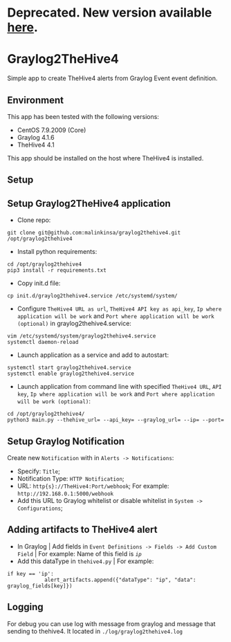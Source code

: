 # Deprecated. New version available [here](https://github.com/malinkinsa/graylog-alert-gateway).

# Graylog2TheHive4

Simple app to create TheHive4 alerts from Graylog Event event definition.

## Environment

This app has been tested with the following versions:
- CentOS 7.9.2009 (Core)
- Graylog 4.1.6
- TheHive4 4.1

This app should be installed on the host where TheHive4 is installed.
## Setup
## Setup Graylog2TheHive4 application

- Clone repo:

```
git clone git@github.com:malinkinsa/graylog2thehive4.git /opt/graylog2thehive4
```

- Install python requirements:

```
cd /opt/graylog2thehive4
pip3 install -r requirements.txt
```

- Copy init.d file:

```
cp init.d/graylog2thehive4.service /etc/systemd/system/
```

- Configure `TheHive4 URL as url`, `TheHive4 API key as api_key`, `Ip where application will be work` and `Port where application will be work (optional)` in graylog2thehive4.service:

```
vim /etc/systemd/system/graylog2thehive4.service
systemctl daemon-reload
```

- Launch application as a service and add to autostart:

```
systemctl start graylog2thehive4.service
systemctl enable graylog2thehive4.service
```

- Launch application from command line with specified `TheHive4 URL`, `API key`, `Ip where application will be work` and `Port where application will be work (optional)`:

```
cd /opt/graylog2thehive4/
python3 main.py --thehive_url= --api_key= --graylog_url= --ip= --port=
```

## Setup Graylog Notification

Create new `Notification` with  in `Alerts -> Notifications`:

- Specify: `Title`;
- Notification Type: `HTTP Notification`;
- URL: `http{s}://TheHive4:Port/webhook`; For example: `http://192.168.0.1:5000/webhook`
- Add this URL to Graylog whitelist or disable whitelist in `System -> Configurations`;

## Adding artifacts to TheHive4 alert

- In Graylog | Add fields in `Event Definitions -> Fields -> Add Custom Field` | For example: Name of this field is *`ip`*
- Add this dataType in `thehive4.py` | For example:

```
if key == 'ip':
            alert_artifacts.append({"dataType": "ip", "data": graylog_fields[key]})
```

## Logging

For debug you can use log with message from graylog and message that sending to thehive4. It located in `./log/graylog2thehive4.log`